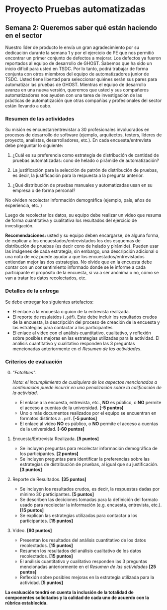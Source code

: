 
# Proyecto Pruebas automatizadas

## Semana 2: Queremos saber qué están haciendo en el sector

Nuestro líder de producto le envía un gran agradecimiento por su dedicación durante la semana 1 y por el ejercicio de PE que nos permitió encontrar un primer conjunto de defectos a mejorar. Los defectos ya fueron reportados al equipo de desarrollo de GHOST. Sabemos que ha sido un inicio difícil para usted en TSDC. Por lo tanto, podrá trabajar de forma conjunta con otros miembros del equipo de automatizadores junior de TSDC. Usted tiene libertad para seleccionar quiénes serán sus pares para automatizar las pruebas de GHOST. Mientras el equipo de desarrollo avanza en una nueva versión, queremos que usted y sus compañeros automatizadores nos ayuden con una tarea de investigación de las prácticas de automatización que otras compañías y profesionales del sector están llevando a cabo.  

### Resumen de las actividades

Su misión es encuestar/entrevistar a 30 profesionales involucrados en procesos de desarrollo de software (ejemplo, arquitectos, testers, líderes de proyecto, analistas, desarrolladores, etc.). En cada encuesta/entrevista debe preguntar lo siguiente:

1. ¿Cuál es su preferencia como estrategia de distribución de cantidad de pruebas automatizadas: cono de helado o pirámide de automatización?

2. La justificación para la selección de patrón de distribución de pruebas, es decir, la justificación para la respuesta a la pregunta anterior.

3. ¿Qué distribución de pruebas manuales y automatizadas usan en su empresa o de forma personal?

No olviden recolectar información demográfica (ejemplo, país, años de experiencia, etc. )

Luego de recolectar los datos, su equipo debe realizar un video que resuma de forma cuantitativa y cualitativa los resultados del ejercicio de investigación.  

**Recomendaciones:** usted y su equipo deben encargarse, de alguna forma, de explicar a los encuestados/entrevistados los dos esquemas de distribución de pruebas (es decir cono de helado y pirámide). Pueden usar las imágenes de cada estrategia, sin embargo, una descripción adicional o una nota de voz puede ayudar a que los encuestados/entrevistados entiendan mejor las dos estrategias.  No olvide que en la encuesta debe contar con un consentimiento informado donde se le informe a cada participante el propósito de la encuesta, si va a ser anónima o no, cómo se van a tratar los datos recolectados, etc.


### Detalles de la entrega

Se debe entregar los siguientes artefactos:

- El enlace a la encuesta o guion de la entrevista realizada.
- El reporte de resulatdos (`.pdf`). Este debe incluir los resultados crudos de la encuesta, la descripción del proceso de creación de la encuesta y las estrategias para contactar a los participantes
- El enlace al video con el análisis cuantitativo, cualitativo, y reflexión sobre posibles mejoras en las estrategias utilizadas para la actividad. El análisis cuantitativo y cualitativo responden las 3 preguntas mencionadas anteriormente en el _Resumen de las actividades_.


### Criterios de evaluación

0. _"Fatalities"_.

    _Nota: el incumplimiento de cualquiera de los aspectos mencionados a continuación puede incurrir en una penalización sobre la calificación de la actividad_.

   - El enlace a la encuesta, entrevista, etc., **NO** es público, o **NO** permite el acceso a cuentas de la universidad. **[-5 puntos]**
   - Uno o más documentos realizados por el equipo se encuentran en formatos distintos a `.pdf`. **[-5 puntos]**
   - El enlace al video **NO** es público, o **NO** permite el acceso a cuentas de la universidad. **[-60 puntos]**

1. Encuesta/Entrevista Realizada. **[5 puntos]**
    - Se incluyen preguntas para recolectar información demográfica de los participantes. **[2 puntos]**
    - Se incluyen preguntas para identificar la preferencias sobre las estrategias de distribución de pruebas, al igual que su justificación. **[3 puntos]**

2. Reporte de Resultados. **[35 puntos]**
    - Se incluyen los resultados crudos, es decir, la respuestas dadas por mínimo 30 participantes. **[5 puntos]**
    - Se describen las deciciones tomadas para la definición del formato usado para recolectar la información (e.g. encuesta, entrevista, etc.). **[15 puntos]**
    - Se explican las estrategias utilizadas para contactar a los participantes. **[15 puntos]**

3. Video. **[60 puntos]**
    - Presentan los resultados del análisis cuantitativo de los datos recolectados. **[15 puntos]**
    - Resumen los resultados del análisis cualitativo de los datos recolectados. **[15 puntos]**
    - El análisis cuantitativo y cualitativo responden las 3 preguntas mencionadas anteriormente en el _Resumen de las actividades_ **[25 puntos]**
    - Reflexión sobre posibles mejoras en la estrategia utilizada para la actividad. **[5 puntos]**


**La evaluación tendrá en cuenta la inclusión de la totalidad de componentes solicitados y la calidad de cada uno de acuerdo con la rúbrica establecida.**

